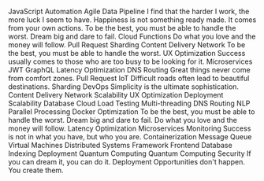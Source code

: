 JavaScript Automation Agile Data Pipeline I find that the harder I work, the more luck I seem to have. Happiness is not something ready made. It comes from your own actions. To be the best, you must be able to handle the worst. Dream big and dare to fail.
Cloud Functions Do what you love and the money will follow. Pull Request Sharding Content Delivery Network To be the best, you must be able to handle the worst. UX Optimization
Success usually comes to those who are too busy to be looking for it. Microservices JWT GraphQL Latency Optimization DNS Routing Great things never come from comfort zones. Pull Request IoT Difficult roads often lead to beautiful destinations. Sharding DevOps Simplicity is the ultimate sophistication. Content Delivery Network Scalability
UX Optimization Deployment Scalability Database Cloud Load Testing Multi-threading DNS Routing NLP Parallel Processing Docker Optimization To be the best, you must be able to handle the worst. Dream big and dare to fail.
Do what you love and the money will follow. Latency Optimization Microservices Monitoring Success is not in what you have, but who you are. Containerization Message Queue Virtual Machines Distributed Systems Framework Frontend Database Indexing Deployment Quantum Computing
Quantum Computing Security If you can dream it, you can do it. Deployment Opportunities don't happen. You create them.
